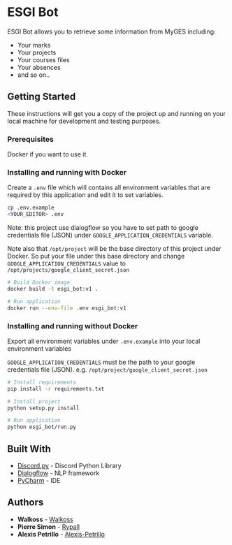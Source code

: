 # ESGI Bot

ESGI Bot allows you to retrieve some information from MyGES including:
*   Your marks
*   Your projects
*   Your courses files
*   Your absences
*   and so on..

## Getting Started

These instructions will get you a copy of the project up and running on your local machine for development and testing purposes.

### Prerequisites

Docker if you want to use it.


### Installing and running with Docker

Create a `.env` file which will contains all environment variables that are required by this application and edit it to set variables.

```sh
cp .env.example
<YOUR_EDITOR> .env
```

Note: this project use dialogflow so you have to set path to google credentials file (JSON) under `GOOGLE_APPLICATION_CREDENTIALS` variable.

Note also that `/opt/project` will be the base directory of this project under Docker. So put your file under this base directory and change `GOOGLE_APPLICATION_CREDENTIALS` value to `/opt/projects/google_client_secret.json`

```sh
# Build Docker image
docker build -t esgi_bot:v1 .
```

```sh
# Run application
docker run --env-file .env esgi_bot:v1
```

### Installing and running without Docker

Export all environment variables under `.env.example` into your local environment variables

`GOOGLE_APPLICATION_CREDENTIALS` must be the path to your google credentials file (JSON). e.g. `/opt/project/google_client_secret.json`

```sh
# Install requirements
pip install -r requirements.txt
```

```sh
# Install project
python setup.py install
```

```sh
# Run application
python esgi_bot/run.py
```

## Built With

* [Discord.py](https://github.com/Rapptz/discord.py) - Discord Python Library
* [Dialogflow](https://dialogflow.com) - NLP framework
* [PyCharm](https://www.jetbrains.com/pycharm/) - IDE

## Authors

* **Walkoss**  - [Walkoss](https://github.com/Walkoss)
* **Pierre Simon** - [Rypall](https://github.com/rypall)
* **Alexis Petrillo** - [Alexis-Petrillo](https://github.com/Alexis-Petrillo)
